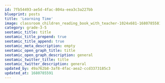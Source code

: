 ```yaml
---
id: 7fb54493-ae5d-4fac-804a-eea3c3a227bb
blueprint: posts
title: 'Learning Time'
image: classroom_children_reading_book_with_teacher-1024x681-1680785581.jpg
category: grade-3-5
seotamic_title: title
seotamic_title_prepend: true
seotamic_title_append: true
seotamic_meta_description: empty
seotamic_open_graph_title: title
seotamic_open_graph_description: general
seotamic_twitter_title: title
seotamic_twitter_description: general
updated_by: 49a762b8-3af8-4fac-aea2-ccd3373185c3
updated_at: 1680785591
---
```

